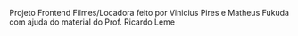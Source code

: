 Projeto Frontend Filmes/Locadora feito por Vinicius Pires e Matheus Fukuda com ajuda do material do Prof. Ricardo Leme
